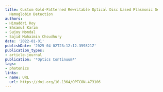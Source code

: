 ```yaml
---
title: Custom Gold-Patterned Rewritable Optical Disc based Plasmonic Sensor for Blood
  Hemoglobin Detection
authors:
- Himaddri Roy
- Ehsanul Karim
- Sujoy Mondal
- Sajid Muhaimin Choudhury
date: '2022-01-01'
publishDate: '2025-04-02T23:12:12.359321Z'
publication_types:
- article-journal
publication: '*Optics Continuum*'
tags:
- photonics
links:
- name: URL
  url: https://doi.org/10.1364/OPTCON.473106
---
```

